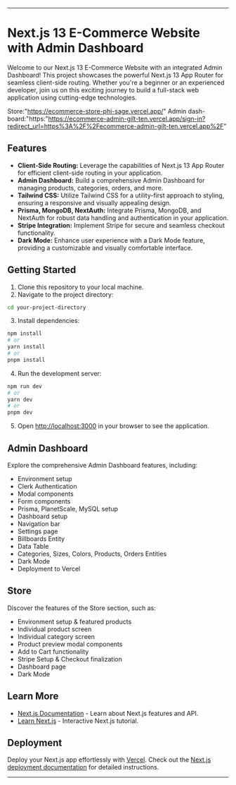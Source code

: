 

---

# Next.js 13 E-Commerce Website with Admin Dashboard

Welcome to our Next.js 13 E-Commerce Website with an integrated Admin Dashboard! This project showcases the powerful Next.js 13 App Router for seamless client-side routing. Whether you're a beginner or an experienced developer, join us on this exciting journey to build a full-stack web application using cutting-edge technologies.

Store:"https://ecommerce-store-phi-sage.vercel.app/"
Admin dash-board:"https:"https://ecommerce-admin-gilt-ten.vercel.app/sign-in?redirect_url=https%3A%2F%2Fecommerce-admin-gilt-ten.vercel.app%2F"

## Features

- **Client-Side Routing:** Leverage the capabilities of Next.js 13 App Router for efficient client-side routing in your application.
- **Admin Dashboard:** Build a comprehensive Admin Dashboard for managing products, categories, orders, and more.
- **Tailwind CSS:** Utilize Tailwind CSS for a utility-first approach to styling, ensuring a responsive and visually appealing design.
- **Prisma, MongoDB, NextAuth:** Integrate Prisma, MongoDB, and NextAuth for robust data handling and authentication in your application.
- **Stripe Integration:** Implement Stripe for secure and seamless checkout functionality.
- **Dark Mode:** Enhance user experience with a Dark Mode feature, providing a customizable and visually comfortable interface.

## Getting Started

1. Clone this repository to your local machine.
2. Navigate to the project directory:

```bash
cd your-project-directory
```

3. Install dependencies:

```bash
npm install
# or
yarn install
# or
pnpm install
```

4. Run the development server:

```bash
npm run dev
# or
yarn dev
# or
pnpm dev
```

5. Open [http://localhost:3000](http://localhost:3000) in your browser to see the application.

## Admin Dashboard

Explore the comprehensive Admin Dashboard features, including:

- Environment setup
- Clerk Authentication
- Modal components
- Form components
- Prisma, PlanetScale, MySQL setup
- Dashboard setup
- Navigation bar
- Settings page
- Billboards Entity
- Data Table
- Categories, Sizes, Colors, Products, Orders Entities
- Dark Mode
- Deployment to Vercel

## Store

Discover the features of the Store section, such as:

- Environment setup & featured products
- Individual product screen
- Individual category screen
- Product preview modal components
- Add to Cart functionality
- Stripe Setup & Checkout finalization
- Dashboard page
- Dark Mode

## Learn More

- [Next.js Documentation](https://nextjs.org/docs) - Learn about Next.js features and API.
- [Learn Next.js](https://nextjs.org/learn) - Interactive Next.js tutorial.

## Deployment

Deploy your Next.js app effortlessly with [Vercel](https://vercel.com/new?utm_medium=default-template&filter=next.js&utm_source=create-next-app&utm_campaign=create-next-app-readme). Check out the [Next.js deployment documentation](https://nextjs.org/docs/deployment) for detailed instructions.

---
